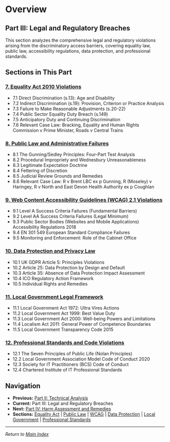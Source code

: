 # Overview
## Part III: Legal and Regulatory Breaches

This section analyzes the comprehensive legal and regulatory violations arising from the discriminatory access barriers, covering equality law, public law, accessibility regulations, data protection, and professional standards.

## Sections in This Part

### [7. Equality Act 2010 Violations](07-equality-act-violations.md)
- 7.1 Direct Discrimination (s.13): Age and Disability
- 7.2 Indirect Discrimination (s.19): Provision, Criterion or Practice Analysis
- 7.3 Failure to Make Reasonable Adjustments (s.20-22)
- 7.4 Public Sector Equality Duty Breach (s.149)
- 7.5 Anticipatory Duty and Continuing Discrimination
- 7.6 Relevant Case Law: Bracking, Equality and Human Rights Commission v Prime Minister, Roads v Central Trains

### [8. Public Law and Administrative Failures](08-public-law-failures.md)
- 8.1 The Gunning/Sedley Principles: Four-Part Test Analysis
- 8.2 Procedural Impropriety and Wednesbury Unreasonableness
- 8.3 Legitimate Expectation Doctrine
- 8.4 Fettering of Discretion
- 8.5 Judicial Review Grounds and Remedies
- 8.6 Relevant Case Law: R v Brent LBC ex p Gunning, R (Moseley) v Haringey, R v North and East Devon Health Authority ex p Coughlan

### [9. Web Content Accessibility Guidelines (WCAG) 2.1 Violations](09-wcag-violations.md)
- 9.1 Level A Success Criteria Failures (Fundamental Barriers)
- 9.2 Level AA Success Criteria Failures (Legal Minimum)
- 9.3 Public Sector Bodies (Websites and Mobile Applications) Accessibility Regulations 2018
- 9.4 EN 301 549 European Standard Compliance Failures
- 9.5 Monitoring and Enforcement: Role of the Cabinet Office

### [10. Data Protection and Privacy Law](10-data-protection-privacy.md)
- 10.1 UK GDPR Article 5: Principles Violations
- 10.2 Article 25: Data Protection by Design and Default
- 10.3 Article 35: Absence of Data Protection Impact Assessment
- 10.4 ICO Regulatory Action Framework
- 10.5 Individual Rights and Remedies

### [11. Local Government Legal Framework](11-local-government-framework.md)
- 11.1 Local Government Act 1972: Ultra Vires Actions
- 11.2 Local Government Act 1999: Best Value Duty
- 11.3 Local Government Act 2000: Well-being Powers and Limitations
- 11.4 Localism Act 2011: General Power of Competence Boundaries
- 11.5 Local Government Transparency Code 2015

### [12. Professional Standards and Code Violations](12-professional-standards-violations.md)
- 12.1 The Seven Principles of Public Life (Nolan Principles)
- 12.2 Local Government Association Model Code of Conduct 2020
- 12.3 Society for IT Practitioners (BCS) Code of Conduct
- 12.4 Chartered Institute of IT Professional Standards

## Navigation
- **Previous:** [Part II: Technical Analysis](../2-technical-analysis/index.md)
- **Current:** Part III: Legal and Regulatory Breaches
- **Next:** [Part IV: Harm Assessment and Remedies](../4-harm-remedies/index.md)
- **Sections:** [Equality Act](07-equality-act-violations.md) | [Public Law](08-public-law-failures.md) | [WCAG](09-wcag-violations.md) | [Data Protection](10-data-protection-privacy.md) | [Local Government](11-local-government-framework.md) | [Professional Standards](12-professional-standards-violations.md)

---
*Return to [Main Index](../index.md)*